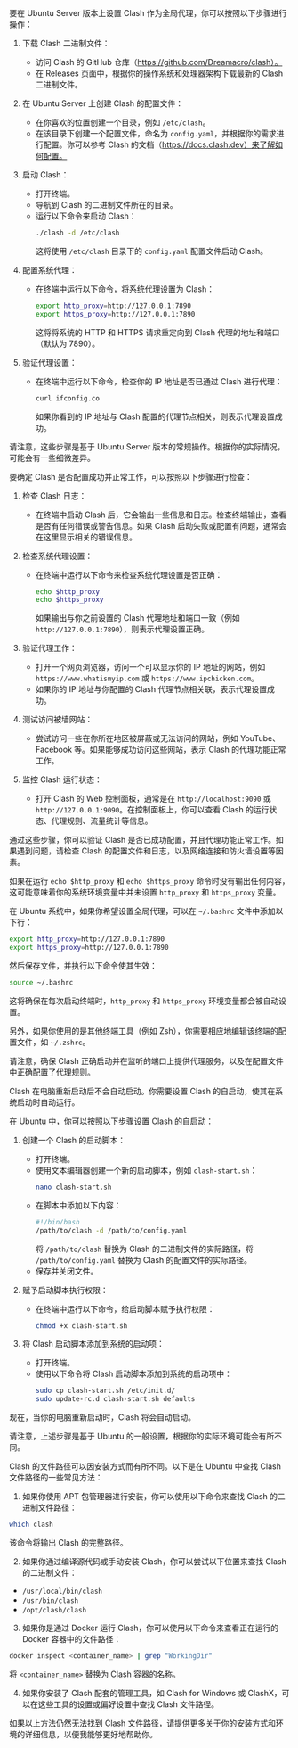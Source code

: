 要在 Ubuntu Server 版本上设置 Clash 作为全局代理，你可以按照以下步骤进行操作：

1. 下载 Clash 二进制文件：
   - 访问 Clash 的 GitHub 仓库（https://github.com/Dreamacro/clash）。
   - 在 Releases 页面中，根据你的操作系统和处理器架构下载最新的 Clash 二进制文件。

2. 在 Ubuntu Server 上创建 Clash 的配置文件：
   - 在你喜欢的位置创建一个目录，例如 `/etc/clash`。
   - 在该目录下创建一个配置文件，命名为 `config.yaml`，并根据你的需求进行配置。你可以参考 Clash 的文档（https://docs.clash.dev）来了解如何配置。

3. 启动 Clash：
   - 打开终端。
   - 导航到 Clash 的二进制文件所在的目录。
   - 运行以下命令来启动 Clash：
     ```bash
     ./clash -d /etc/clash
     ```
     这将使用 `/etc/clash` 目录下的 `config.yaml` 配置文件启动 Clash。

4. 配置系统代理：
   - 在终端中运行以下命令，将系统代理设置为 Clash：
     ```bash
     export http_proxy=http://127.0.0.1:7890
     export https_proxy=http://127.0.0.1:7890
     ```
     这将将系统的 HTTP 和 HTTPS 请求重定向到 Clash 代理的地址和端口（默认为 7890）。

5. 验证代理设置：
   - 在终端中运行以下命令，检查你的 IP 地址是否已通过 Clash 进行代理：
     ```bash
     curl ifconfig.co
     ```
     如果你看到的 IP 地址与 Clash 配置的代理节点相关，则表示代理设置成功。

请注意，这些步骤是基于 Ubuntu Server 版本的常规操作。根据你的实际情况，可能会有一些细微差异。







要确定 Clash 是否配置成功并正常工作，可以按照以下步骤进行检查：

1. 检查 Clash 日志：
   - 在终端中启动 Clash 后，它会输出一些信息和日志。检查终端输出，查看是否有任何错误或警告信息。如果 Clash 启动失败或配置有问题，通常会在这里显示相关的错误信息。

2. 检查系统代理设置：
   - 在终端中运行以下命令来检查系统代理设置是否正确：
     ```bash
     echo $http_proxy
     echo $https_proxy
     ```
     如果输出与你之前设置的 Clash 代理地址和端口一致（例如 `http://127.0.0.1:7890`），则表示代理设置正确。

3. 验证代理工作：
   - 打开一个网页浏览器，访问一个可以显示你的 IP 地址的网站，例如 `https://www.whatismyip.com` 或 `https://www.ipchicken.com`。
   - 如果你的 IP 地址与你配置的 Clash 代理节点相关联，表示代理设置成功。

4. 测试访问被墙网站：
   - 尝试访问一些在你所在地区被屏蔽或无法访问的网站，例如 YouTube、Facebook 等。如果能够成功访问这些网站，表示 Clash 的代理功能正常工作。

5. 监控 Clash 运行状态：
   - 打开 Clash 的 Web 控制面板，通常是在 `http://localhost:9090` 或 `http://127.0.0.1:9090`。在控制面板上，你可以查看 Clash 的运行状态、代理规则、流量统计等信息。

通过这些步骤，你可以验证 Clash 是否已成功配置，并且代理功能正常工作。如果遇到问题，请检查 Clash 的配置文件和日志，以及网络连接和防火墙设置等因素。





如果在运行 `echo $http_proxy` 和 `echo $https_proxy` 命令时没有输出任何内容，这可能意味着你的系统环境变量中并未设置 `http_proxy` 和 `https_proxy` 变量。

在 Ubuntu 系统中，如果你希望设置全局代理，可以在 `~/.bashrc` 文件中添加以下行：
```bash
export http_proxy=http://127.0.0.1:7890
export https_proxy=http://127.0.0.1:7890
```
然后保存文件，并执行以下命令使其生效：
```bash
source ~/.bashrc
```

这将确保在每次启动终端时，`http_proxy` 和 `https_proxy` 环境变量都会被自动设置。

另外，如果你使用的是其他终端工具（例如 Zsh），你需要相应地编辑该终端的配置文件，如 `~/.zshrc`。

请注意，确保 Clash 正确启动并在监听的端口上提供代理服务，以及在配置文件中正确配置了代理规则。





Clash 在电脑重新启动后不会自动启动。你需要设置 Clash 的自启动，使其在系统启动时自动运行。

在 Ubuntu 中，你可以按照以下步骤设置 Clash 的自启动：

1. 创建一个 Clash 的启动脚本：
   - 打开终端。
   - 使用文本编辑器创建一个新的启动脚本，例如 `clash-start.sh`：
     ```bash
     nano clash-start.sh
     ```
   - 在脚本中添加以下内容：
     ```bash
     #!/bin/bash
     /path/to/clash -d /path/to/config.yaml
     ```
     将 `/path/to/clash` 替换为 Clash 的二进制文件的实际路径，将 `/path/to/config.yaml` 替换为 Clash 的配置文件的实际路径。
   - 保存并关闭文件。

2. 赋予启动脚本执行权限：
   - 在终端中运行以下命令，给启动脚本赋予执行权限：
     ```bash
     chmod +x clash-start.sh
     ```

3. 将 Clash 启动脚本添加到系统的启动项：
   - 打开终端。
   - 使用以下命令将 Clash 启动脚本添加到系统的启动项中：
     ```bash
     sudo cp clash-start.sh /etc/init.d/
     sudo update-rc.d clash-start.sh defaults
     ```

现在，当你的电脑重新启动时，Clash 将会自动启动。

请注意，上述步骤是基于 Ubuntu 的一般设置，根据你的实际环境可能会有所不同。



Clash 的文件路径可以因安装方式而有所不同。以下是在 Ubuntu 中查找 Clash 文件路径的一些常见方法：

1. 如果你使用 APT 包管理器进行安装，你可以使用以下命令来查找 Clash 的二进制文件路径：
```bash
which clash
```
该命令将输出 Clash 的完整路径。

2. 如果你通过编译源代码或手动安装 Clash，你可以尝试以下位置来查找 Clash 的二进制文件：
- `/usr/local/bin/clash`
- `/usr/bin/clash`
- `/opt/clash/clash`

3. 如果你是通过 Docker 运行 Clash，你可以使用以下命令来查看正在运行的 Docker 容器中的文件路径：
```bash
docker inspect <container_name> | grep "WorkingDir"
```
将 `<container_name>` 替换为 Clash 容器的名称。

4. 如果你安装了 Clash 配套的管理工具，如 Clash for Windows 或 ClashX，可以在这些工具的设置或偏好设置中查找 Clash 文件路径。

如果以上方法仍然无法找到 Clash 文件路径，请提供更多关于你的安装方式和环境的详细信息，以便我能够更好地帮助你。

